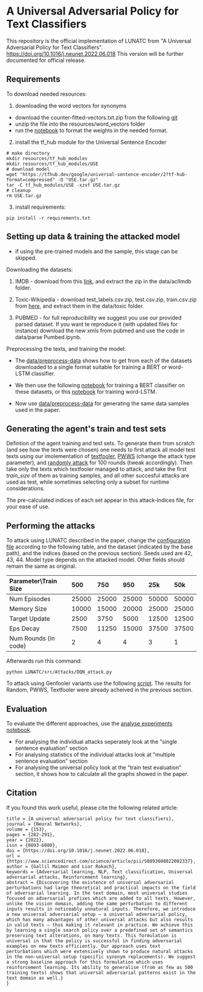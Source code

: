 # A Universal Adversarial Policy for Text Classifiers

This repository is the official implementation of LUNATC from "A Universal Adversarial Policy for Text Classifiers". https://doi.org/10.1016/j.neunet.2022.06.018 This version will be further documented for official release.

## Requirements

To download needed resources:

1) downloading the word vectors for synonyms
* download the counter-fitted-vectors.txt.zip from the following [git](https://github.com/nmrksic/counter-fitting/tree/master/word_vectors)
* unzip the file into the resources/word_vectors folder
* run the [notebook](https://github.com/gallilmaimon/LUNATC/blob/master/resources/word_vectors/format_wordvectors.ipynb) to format the weights in the needed format. 

2) install the tf_hub module for the Universal Sentence Encoder
```setup
# make directory
mkdir resources/tf_hub_modules
mkdir resources/tf_hub_modules/USE
# download model
wget "https://tfhub.dev/google/universal-sentence-encoder/2?tf-hub-format=compressed" -O "USE.tar.gz"
tar -C tf_hub_modules/USE -xzvf USE.tar.gz
# cleanup
rm USE.tar.gz
```

3) install requirements:

```setup
pip install -r requirements.txt
```

## Setting up data & training the attacked model

* if using the pre-trained models and the sample, this stage can be skipped. 

Downloading the datasets:

1) IMDB - download from this [link](https://ai.stanford.edu/~amaas/data/sentiment/aclImdb_v1.tar.gz), and extract the zip in the data/aclImdb folder.

2) Toxic-Wikipedia - download test_labels.csv.zip, test.csv.zip, train.csv.zip from [here](https://www.kaggle.com/c/jigsaw-toxic-comment-classification-challenge/data), and extract them in the data/toxic folder.
3) PUBMED - for full reproducibility we suggest you use our provided parsed dataset. If you want te reproduce it (with updated files for instance) download the new xmls from pubmed and use the code in data/parse Pumbed.ipynb.

Preprocessing the texts, and training the model:
- The [data/preprocess-data](https://github.com/gallilmaimon/LUNATC/blob/master/data/preprocess%20data.ipynb) shows how to get from each of the datasets downloaded to a single format suitable for training a BERT or word-LSTM classifier.

- We then use the following [notebook](https://github.com/gallilmaimon/LUNATC/blob/master/train%20BERT.ipynb) for training a BERT classifier on these datasets, or this [notebook](https://github.com/gallilmaimon/LUNATC/blob/master/train%20word%20LSTM.ipynb) for training word-LSTM.

- Now use [data/preprocess-data](https://github.com/gallilmaimon/LUNATC/blob/master/data/preprocess%20data.ipynb) for generating the same data samples used in the paper.

## Generating the agent's train and test sets
Defintion of the agent training and test sets. To generate them from scratch (and see how the texts were chosen) one needs to first attack all model test texts using our imolementation of [textfooler](https://github.com/gallilmaimon/LUNATC/blob/master/src/Attacks/textfooler_attack.py), [PWWS](https://github.com/gallilmaimon/LUNATC/blob/master/src/Attacks/textfooler_attack.py) (change the attack type parameter), and [randomly attack](https://github.com/gallilmaimon/LUNATC/blob/master/src/Attacks/DQN_attack.py) for 100 rounds (tweak accordingly). Then take only the texts which textfooler managed to attack, and take the first *train_size* of them as training samples, and all other succesful attacks are used as test, while sometimes selecting only a subset for runtime considerations.

The pre-calculated indices of each set appear in this attack-indices file, for your ease of use.

## Performing the attacks

To attack using LUNATC described in the paper, change the [configuration file](https://github.com/gallilmaimon/LUNATC/blob/master/src/Config/DQN_constants.yml) according to the following table, and the dataset (indicated by the base path), and the indices (based on the previous section). Seeds used are 42, 43, 44. Model type depends on the attacked model. Other fields should remain the same as original.

| Parameter\Train Size | 500       | 750   | 950   | 25k   | 50k   |
| :--------------------|:----------| :-----| :-----| :-----| :-----|
| Num Episodes         | 25000     | 25000 | 25000 | 50000 | 50000 |
| Memory Size          | 10000     | 15000 | 20000 | 25000 | 25000 |
| Target Update        | 2500      | 3750  | 5000  | 12500 | 12500 |
| Eps Decay            | 7500      | 11250 | 15000 | 37500 | 37500 |
| Num Rounds (in code) | 2         |    4  |  4    | 3     | 1     |


Afterwards run this command:
```LUNATC universal attack
python LUNATC/src/Attacks/DQN_attack.py 
```

To attack using Genfooler variants use the following [script](https://github.com/gallilmaimon/LUNATC/blob/master/src/Attacks/genfooler_attack.py).
The results for Random, PWWS, Textfooler were already acheived in the previous section.

## Evaluation

To evaluate the different approaches, use the [analyse experiments notebook](https://github.com/gallilmaimon/LUNATC/blob/master/analyse%20experiments.ipynb).
- For analysing the individual attacks seperately look at the "single sentence evaluation" section
- For analysing statistics of the individual attacks look at "multiple sentence evaluation" section
- For analysing the universal policy look at the "train test evaluation" section, it shows how to calculate all the graphs showed in the paper.


## Citation
If you found this work useful, please cite the following related article:

```@article{MAIMON2022282,
title = {A universal adversarial policy for text classifiers},
journal = {Neural Networks},
volume = {153},
pages = {282-291},
year = {2022},
issn = {0893-6080},
doi = {https://doi.org/10.1016/j.neunet.2022.06.018},
url = {https://www.sciencedirect.com/science/article/pii/S0893608022002337},
author = {Gallil Maimon and Lior Rokach},
keywords = {Adversarial learning, NLP, Text classification, Universal adversarial attacks, Reinforcement learning},
abstract = {Discovering the existence of universal adversarial perturbations had large theoretical and practical impacts on the field of adversarial learning. In the text domain, most universal studies focused on adversarial prefixes which are added to all texts. However, unlike the vision domain, adding the same perturbation to different inputs results in noticeably unnatural inputs. Therefore, we introduce a new universal adversarial setup – a universal adversarial policy, which has many advantages of other universal attacks but also results in valid texts – thus making it relevant in practice. We achieve this by learning a single search policy over a predefined set of semantics preserving text alterations, on many texts. This formulation is universal in that the policy is successful in finding adversarial examples on new texts efficiently. Our approach uses text perturbations which were extensively shown to produce natural attacks in the non-universal setup (specific synonym replacements). We suggest a strong baseline approach for this formulation which uses reinforcement learning. Its ability to generalise (from as few as 500 training texts) shows that universal adversarial patterns exist in the text domain as well.}
}
```
